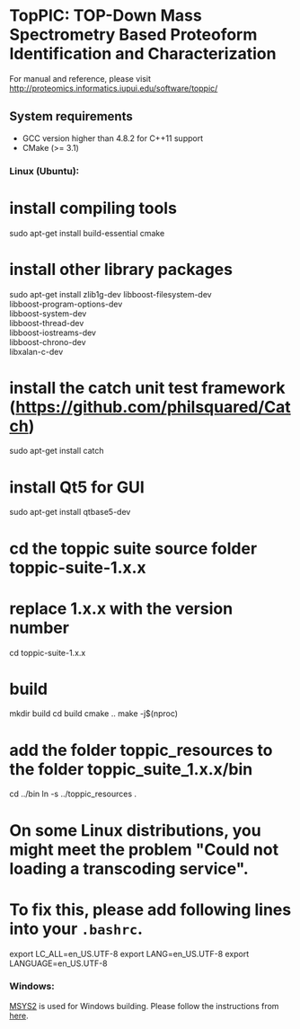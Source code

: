 # TopPIC: TOP-Down Mass Spectrometry Based Proteoform Identification and Characterization

For manual and reference, please visit http://proteomics.informatics.iupui.edu/software/toppic/

## System requirements

* GCC version higher than 4.8.2 for C++11 support
* CMake (>= 3.1)

### Linux (Ubuntu):

# install compiling tools
sudo apt-get install build-essential cmake

# install other library packages
sudo apt-get install zlib1g-dev libboost-filesystem-dev \
                     libboost-program-options-dev \
                     libboost-system-dev \
                     libboost-thread-dev \
                     libboost-iostreams-dev \
                     libboost-chrono-dev \
                     libxalan-c-dev

# install the catch unit test framework (https://github.com/philsquared/Catch)
sudo apt-get install catch

# install Qt5 for GUI
sudo apt-get install qtbase5-dev

# cd the toppic suite source folder toppic-suite-1.x.x
# replace 1.x.x with the version number
cd toppic-suite-1.x.x

# build 
mkdir build
cd build
cmake ..
make -j$(nproc)

# add the folder toppic_resources to the folder toppic_suite_1.x.x/bin
cd ../bin
ln -s ../toppic_resources .


# On some Linux distributions, you might meet the problem "Could not loading a transcoding service".
# To fix this, please add following lines into your `.bashrc`.

export LC_ALL=en_US.UTF-8
export LANG=en_US.UTF-8
export LANGUAGE=en_US.UTF-8

### Windows:

[MSYS2](http://www.msys2.org/) is used for Windows building. Please follow the instructions from [here](doc/windows_build.md).
